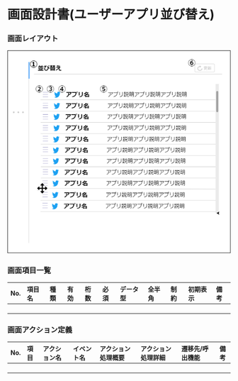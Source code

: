 # 画面設計書(ユーザーアプリ並び替え)

### 画面レイアウト

<span  id="images">![ユーザーアプリ並び替え](../../reference/2_bd/img/2.1.3/sc050/sc053.png "ユーザーアプリ並び替え")</span>

### 画面項目一覧

| No.  | 項目名 | 種類 | 有効 | 桁数 | 必須 | データ型 | 全半角 | 制約 | 初期表示 | 備考 |
| :--- | :----- | :--- | :--- | :--- | :--- | :------- | :----- | :--- | :------- | :--- |
|      |        |      |      |      |      |          |        |      |          |      |
|      |        |      |      |      |      |          |        |      |          |      |
|      |        |      |      |      |      |          |        |      |          |      |
|      |        |      |      |      |      |          |        |      |          |      |


### 画面アクション定義

|No.|項目|アクション名|イベント名|アクション処理概要|アクション処理詳細|遷移先/呼出機能|備考|
|:-|:-|:-|:-|:-|:-|:-|---|
|      |      |              |            |                    |                    |                 |      |
|      |      |              |            |                    |                    |                 |      |
|      |      |              |            |                    |                    |                 |      |
|      |      |              |            |                    |                    |                 |      |

